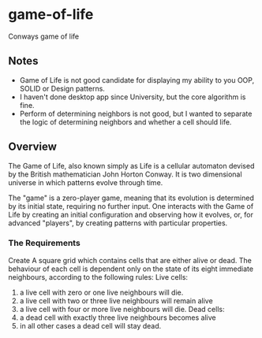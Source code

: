 # game-of-life
Conways game of life
## Notes
* Game of Life is not good candidate for displaying my ability to you OOP, SOLID or Design patterns.
* I haven't done desktop app since University, but the core algorithm is fine. 
* Perform of determining neighbors is not good, but I wanted to separate the logic of determining neighbors and whether a cell should life.

## Overview
The Game of Life, also known simply as Life is a cellular automaton devised by
the British mathematician John Horton Conway. It is two dimensional universe in
which patterns evolve through time.

The &quot;game&quot; is a zero-player game, meaning that its evolution is determined by its
initial state, requiring no further input. One interacts with the Game of Life by
creating an initial configuration and observing how it evolves, or, for advanced
&quot;players&quot;, by creating patterns with particular properties.

### The Requirements

Create A square grid which contains cells that are either alive or dead.
The behaviour of each cell is dependent only on the state of its eight immediate
neighbours, according to the following rules:
Live cells:
1. a live cell with zero or one live neighbours will die.
2. a live cell with two or three live neighbours will remain alive
3. a live cell with four or more live neighbours will die.
Dead cells:
1. a dead cell with exactly three live neighbours becomes alive
2. in all other cases a dead cell will stay dead.

